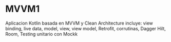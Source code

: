 # MVVM1
Aplicacion Kotlin basada en MVVM y Clean Architecture
incluye:
view binding,
live data,
model,
view,
view model,
Retrofit, corrutinas, Dagger Hilt, Room,  Testing unitario con Mockk
